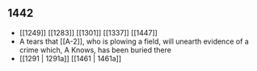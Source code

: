 ## 1442
- [[1249]] [[1283]] [[1301]] [[1337]] [[1447]] 
- A tears that [[A-2]], who is plowing a field, will unearth evidence of a crime which, A Knows, has been buried there
- [[1291 | 1291a]] [[1461 | 1461a]] 


